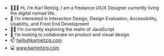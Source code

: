 - 🙋🏼‍♂️ Hi, I’m Karl Reitzig. I am a freelance UIUX Designer
currently living the digital nomad life.
- 🥰 I’m interested in Interaction Design, Design Evaluation, Accessibility, Usability, and Front End Development
- 👨‍🎓 I’m currently exploring the realm of JavaScript 
- 🤝 I’m looking to collaborate on product and visual design.
- 📫 hello@karlreitzig.com
- 💻 www.karlreitzig.com
